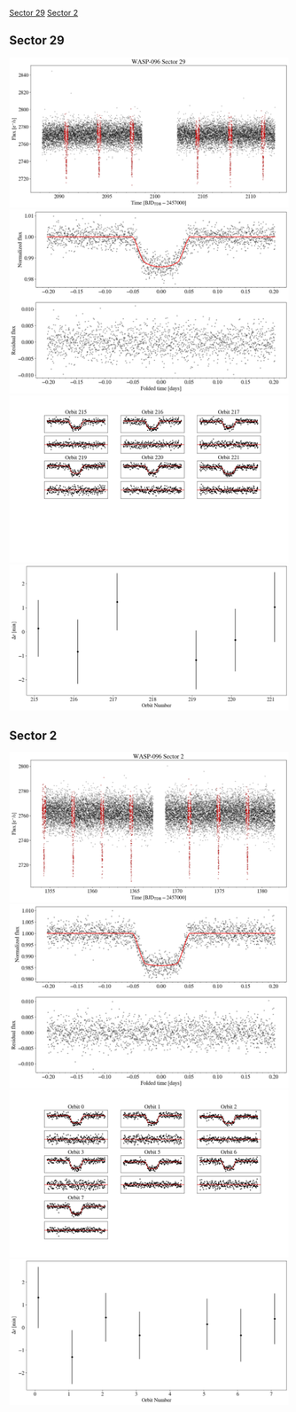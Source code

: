 [Sector 29](#sector29)
[Sector 2](#sector2)

<a name = "sector29"></a>
## Sector 29
![alt text](/tt/WASP-096_Sector_29/WASP-096_Sector_29_a_TimeSeries.png)
![alt text](/tt/WASP-096_Sector_29/WASP-096_Sector_29_b_FoldedLightCurve.png)
![alt text](/tt/WASP-096_Sector_29/WASP-096_Sector_29_b_IndividualTransitsWithFit.png)
![alt text](/tt/WASP-096_Sector_29/WASP-096_Sector_29_c_TimingResiduals.png)

<a name = "sector2"></a>
## Sector 2
![alt text](/tt/WASP-096_Sector_2/WASP-096_Sector_2_a_TimeSeries.png)
![alt text](/tt/WASP-096_Sector_2/WASP-096_Sector_2_b_FoldedLightCurve.png)
![alt text](/tt/WASP-096_Sector_2/WASP-096_Sector_2_b_IndividualTransitsWithFit.png)
![alt text](/tt/WASP-096_Sector_2/WASP-096_Sector_2_c_TimingResiduals.png)

